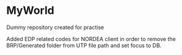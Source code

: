 # MyWorld
Dummy repository created for practise

Added EDP related codes for NORDEA client in order to remove the BRP/Generated folder from UTP file path and set focus to DB.
